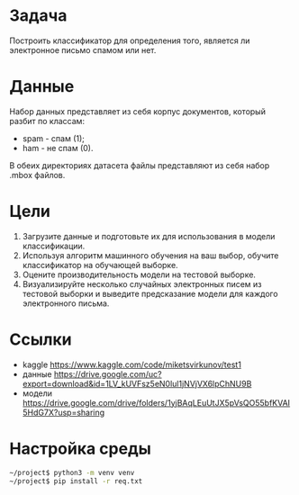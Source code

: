 # Задача
Построить классификатор для определения того, является ли электронное письмо спамом или нет.

# Данные
Набор данных представляет из себя корпус документов, который разбит по классам:

- spam - спам (1);
- ham - не спам (0).

В обеих директориях датасета файлы представляют из себя набор .mbox файлов.

# Цели

1. Загрузите данные и подготовьте их для использования в модели классификации.
2. Используя алгоритм машинного обучения на ваш выбор, обучите классификатор на обучающей выборке.
3. Оцените производительность модели на тестовой выборке.
4. Визуализируйте несколько случайных электронных писем из тестовой
выборки и выведите предсказание модели для каждого электронного письма.

# Ссылки
- kaggle https://www.kaggle.com/code/miketsvirkunov/test1
- данные https://drive.google.com/uc?export=download&id=1LV_kUVFsz5eN0lul1jNVjVX6lpChNU9B
- модели https://drive.google.com/drive/folders/1yjBAqLEuUtJX5pVsQO55bfKVAI5HdG7X?usp=sharing

# Настройка среды
```bash
~/project$ python3 -m venv venv
~/project$ pip install -r req.txt
```
